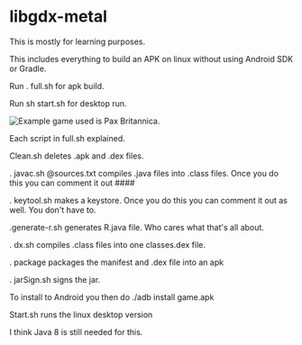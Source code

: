 # libgdx-metal

This is mostly for learning purposes.

This includes everything to build an APK on linux without using Android SDK or Gradle.

Run . full.sh for apk build.

Run sh start.sh for desktop run.

![Example game used is Pax Britannica.](https://i.imgur.com/q3q9vWf.png)


Each script in full.sh explained.

Clean.sh deletes .apk and .dex files.

. javac.sh @sources.txt compiles .java files into .class files. Once you do this you can comment it out ####

. keytool.sh makes a keystore. Once you do this you can comment it out as well. You don't have to.

.generate-r.sh generates R.java file. Who cares what that's all about.

. dx.sh compiles .class files into one classes.dex file.

. package packages the manifest and .dex file into an apk

. jarSign.sh signs the jar.

To install to Android you then do ./adb install game.apk

Start.sh runs the linux desktop version

I think Java 8 is still needed for this. 
